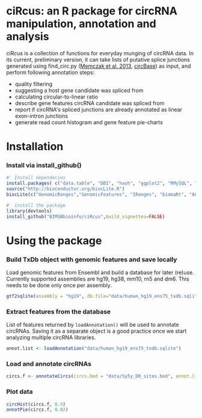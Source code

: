 # ciRcus: an R package for circRNA manipulation, annotation and analysis

ciRcus is a collection of functions for everyday munging of circRNA data.
In its current, preliminary version, it can take lists of putative splice junctions generated using find_circ.py ([Memczak et al. 2013](http://www.nature.com/nature/journal/v495/n7441/full/nature11928.html), [circBase](http://www.circbase.org)) as input, and perform following annotation steps:

* quality filtering
* suggesting a host gene candidate was spliced from
* calculating circular-to-linear ratio
* describe gene features circRNA candidate was spliced from
* report if circRNA's spliced junctions are already annotated as linear exon-intron junctions
* generate read count histogram and gene feature pie-charts

# Installation

### Install via install_github()
```R
#' Install dependecies
install.packages( c("data.table", "DBI", "hash", "ggplot2", "RMySQL", "devtools"))
source("http://bioconductor.org/biocLite.R")
biocLite(c("GenomicRanges","GenomicFeatures", "IRanges", "biomaRt", "AnnotationHub"))

#' install the package
library(devtools)
install_github("BIMSBbioinfo/ciRcus",build_vignettes=FALSE)


```

# Using the package
### Build TxDb object with genomic features and save locally
Load genomic features from Ensembl and build a database for later (re)use. Currently supported assemblies are hg19, hg38, mm10, rn5 and dm6. This needs to be done only once per assembly. 
```R
gtf2sqlite(assembly = "hg19", db.file="data/human_hg19_ens75_txdb.sqlite")
```
### Extract features from the database
List of features returned by `loadAnnotation()` will be used to annotate circRNAs. Saving it as a separate object is a good practice once we start analyzing multiple circRNA libraries.
```R
annot.list <- loadAnnotation("data/human_hg19_ens75_txdb.sqlite")
```
### Load and annotate circRNAs
```R
circs.f <- annotateCircs(circs.bed = "data/Sy5y_D0_sites.bed", annot.list = annot.list, assembly = "hg19")
```
### Plot data
```R
circHist(circs.f, 0.5)
annotPie(circs.f, 0.02)
```
